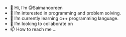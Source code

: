 - 👋 Hi, I’m @Saimanooreen
- 👀 I’m interested in programming and problem solving.
- 🌱 I’m currently learning  c++ programming language.
- 💞️ I’m looking to collaborate on 
- 📫 How to reach me ...

<!---
Saimanooreen/Saimanooreen is a ✨ special ✨ repository because its `README.md` (this file) appears on your GitHub profile.
You can click the Preview link to take a look at your changes.
--->
